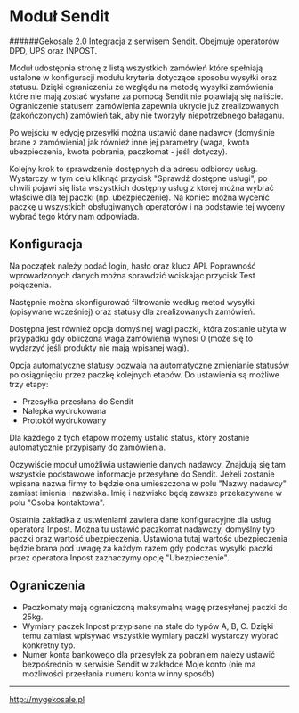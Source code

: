 Moduł Sendit
===
######Gekosale 2.0
Integracja z serwisem Sendit. Obejmuje operatorów DPD, UPS oraz INPOST.

Moduł udostępnia stronę z listą wszystkich zamówień które spełniają ustalone w konfiguracji modułu kryteria dotyczące sposobu wysyłki oraz statusu. Dzięki ograniczeniu ze względu na metodę wysyłki zamówienia które nie mają zostać wysłane za pomocą Sendit nie pojawiają się naliście. Ograniczenie statusem zamówienia zapewnia ukrycie już zrealizowanych (zakończonych) zamówień tak, aby nie tworzyły niepotrzebnego bałaganu.

Po wejściu w edycję przesyłki można ustawić dane nadawcy (domyślnie brane z zamówienia) jak również inne jej parametry (waga, kwota ubezpieczenia, kwota pobrania, paczkomat - jeśli dotyczy).

Kolejny krok to sprawdzenie dostępnych dla adresu odbiorcy usług. Wystarczy w tym celu kliknąć przycisk "Sprawdź dostępne usługi", po chwili pojawi się lista wszystkich dostępny usług z której można wybrać właściwe dla tej paczki (np. ubezpieczenie). Na koniec można wycenić paczkę u wszystkich obsługiwanych operatorów i na podstawie tej wyceny wybrać tego który nam odpowiada.

## Konfiguracja
Na początek należy podać login, hasło oraz klucz API. Poprawność wprowadzonych danych można sprawdzić wciskając przycisk Test połączenia.

Następnie można skonfigurować filtrowanie według metod wysyłki (opisywane wcześniej) oraz statusy dla zrealizowanych zamówień.

Dostępna jest również opcja domyślnej wagi paczki, która zostanie użyta w przypadku gdy obliczona waga zamówienia wynosi 0 (może się to wydarzyć jeśli produkty nie mają wpisanej wagi).

Opcja automatyczne statusy pozwala na automatyczne zmienianie statusów po osiągnięciu przez paczkę kolejnych etapów. Do ustawienia są możliwe trzy etapy:

* Przesyłka przesłana do Sendit
* Nalepka wydrukowana
* Protokół wydrukowany

Dla każdego z tych etapów możemy ustalić status, który zostanie automatycznie przypisany do zamówienia.

Oczywiście moduł umożliwia ustawienie danych nadawcy. Znajdują się tam wszystkie podstawowe informacje przesyłane do Sendit. Jeżeli zostanie wpisana nazwa firmy to będzie ona umieszczona w polu "Nazwy nadawcy" zamiast imienia i nazwiska. Imię i nazwisko będą zawsze przekazywane w polu "Osoba kontaktowa".

Ostatnia zakładka z ustwieniami zawiera dane konfiguracyjne dla usług operatora Inpost. Można tu ustawić paczkomat nadawczy, domyślny typ paczki oraz wartość ubezpieczenia. Ustawiona tutaj wartość ubezpieczenia będzie brana pod uwagę za każdym razem gdy podczas wysyłki paczki przez operatora Inpost zaznaczymy opcję "Ubezpieczenie".

## Ograniczenia

* Paczkomaty mają ograniczoną maksymalną wagę przesyłanej paczki do 25kg.
* Wymiary paczek Inpost przypisane na stałe do typów A, B, C. Dzięki temu zamiast wpisywać wszystkie wymiary paczki wystarczy wybrać konkretny typ.
* Numer konta bankowego dla przesyłek za pobraniem należy ustawić bezpośrednio w serwisie Sendit w zakładce Moje konto (nie ma możliwości przesłania numeru konta w inny sposób)

---
http://mygekosale.pl
